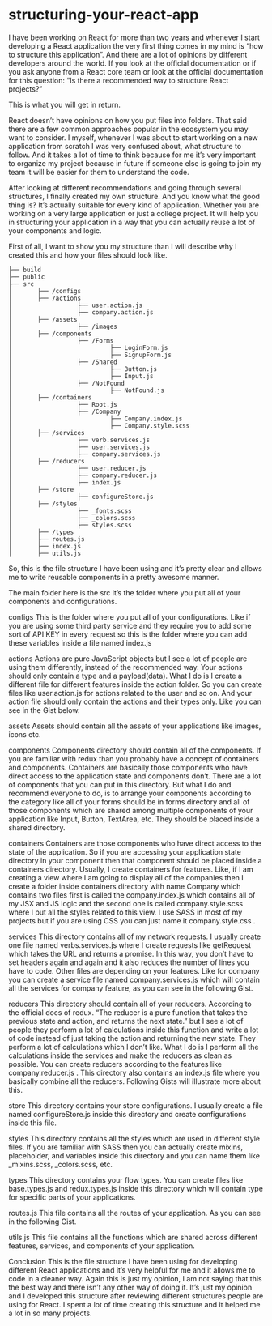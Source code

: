 # structuring-your-react-app

I have been working on React for more than two years and whenever I start developing a React application the very first thing comes in my mind is “how to structure this application”. And there are a lot of opinions by different developers around the world. If you look at the official documentation or if you ask anyone from a React core team or look at the official documentation for this question:
“Is there a recommended way to structure React projects?”

This is what you will get in return.

React doesn’t have opinions on how you put files into folders. That said there are a few common approaches popular in the ecosystem you may want to consider.
I myself, whenever I was about to start working on a new application from scratch I was very confused about, what structure to follow. And it takes a lot of time to think because for me it’s very important to organize my project because in future if someone else is going to join my team it will be easier for them to understand the code.

After looking at different recommendations and going through several structures, I finally created my own structure. And you know what the good thing is? It’s actually suitable for every kind of application. Whether you are working on a very large application or just a college project. It will help you in structuring your application in a way that you can actually reuse a lot of your components and logic.

First of all, I want to show you my structure than I will describe why I created this and how your files should look like.

```
├── build
├── public
├── src
│       ├── /configs
│       ├── /actions
│                  ├── user.action.js
│                  ├── company.action.js
│       ├── /assets
│                  ├── /images
│       ├── /components
│                  ├── /Forms
│                           ├── LoginForm.js
│                           ├── SignupForm.js
│                  ├── /Shared
│                           ├── Button.js
│                           ├── Input.js
│                  ├── /NotFound
│                           ├── NotFound.js
│       ├── /containers
│                  ├── Root.js
│                  ├── /Company
│                           ├── Company.index.js
│                           ├── Company.style.scss
│       ├── /services
│                  ├── verb.services.js
│                  ├── user.services.js
│                  ├── company.services.js
│       ├── /reducers
│                  ├── user.reducer.js
│                  ├── company.reducer.js
│                  ├── index.js
│       ├── /store
│                  ├── configureStore.js
│       ├── /styles
│                  ├── _fonts.scss
│                  ├── _colors.scss
│                  ├── styles.scss
│       ├── /types
│       ├── routes.js
│       ├── index.js
│       ├── utils.js
```

So, this is the file structure I have been using and it’s pretty clear and allows me to write reusable components in a pretty awesome manner.

The main folder here is the src it’s the folder where you put all of your components and configurations.

configs
This is the folder where you put all of your configurations. Like if you are using some third party service and they require you to add some sort of API KEY in every request so this is the folder where you can add these variables inside a file named index.js

actions
Actions are pure JavaScript objects but I see a lot of people are using them differently, instead of the recommended way. Your actions should only contain a type and a payload(data). What I do is I create a different file for different features inside the action folder. So you can create files like user.action.js for actions related to the user and so on. And your action file should only contain the actions and their types only. Like you can see in the Gist below.


assets
Assets should contain all the assets of your applications like images, icons etc.

components
Components directory should contain all of the components. If you are familiar with redux than you probably have a concept of containers and components. Containers are basically those components who have direct access to the application state and components don’t.
There are a lot of components that you can put in this directory. But what I do and recommend everyone to do, is to arrange your components according to the category like all of your forms should be in forms directory and all of those components which are shared among multiple components of your application like Input, Button, TextArea, etc. They should be placed inside a shared directory.

containers
Containers are those components who have direct access to the state of the application. So if you are accessing your application state directory in your component then that component should be placed inside a containers directory. Usually, I create containers for features. Like, if I am creating a view where I am going to display all of the companies then I create a folder inside containers directory with name Company which contains two files first is called the company.index.js which contains all of my JSX and JS logic and the second one is called company.style.scss where I put all the styles related to this view. I use SASS in most of my projects but if you are using CSS you can just name it company.style.css .

services
This directory contains all of my network requests. I usually create one file named verbs.services.js where I create requests like getRequest which takes the URL and returns a promise. In this way, you don’t have to set headers again and again and it also reduces the number of lines you have to code. Other files are depending on your features. Like for company you can create a service file named company.services.js which will contain all the services for company feature, as you can see in the following Gist.


reducers
This directory should contain all of your reducers. According to the official docs of redux. “The reducer is a pure function that takes the previous state and action, and returns the next state.” but I see a lot of people they perform a lot of calculations inside this function and write a lot of code instead of just taking the action and returning the new state. They perform a lot of calculations which I don’t like. What I do is I perform all the calculations inside the services and make the reducers as clean as possible. You can create reducers according to the features like company.reducer.js . This directory also contains an index.js file where you basically combine all the reducers. Following Gists will illustrate more about this.



store
This directory contains your store configurations. I usually create a file named configureStore.js inside this directory and create configurations inside this file.

styles
This directory contains all the styles which are used in different style files. If you are familiar with SASS then you can actually create mixins, placeholder, and variables inside this directory and you can name them like _mixins.scss, _colors.scss, etc.

types
This directory contains your flow types. You can create files like base.types.js and redux.types.js inside this directory which will contain type for specific parts of your applications.

routes.js
This file contains all the routes of your application. As you can see in the following Gist.


utils.js
This file contains all the functions which are shared across different features, services, and components of your application.

Conclusion
This is the file structure I have been using for developing different React applications and it’s very helpful for me and it allows me to code in a cleaner way. Again this is just my opinion, I am not saying that this the best way and there isn’t any other way of doing it. It’s just my opinion and I developed this structure after reviewing different structures people are using for React. I spent a lot of time creating this structure and it helped me a lot in so many projects.
